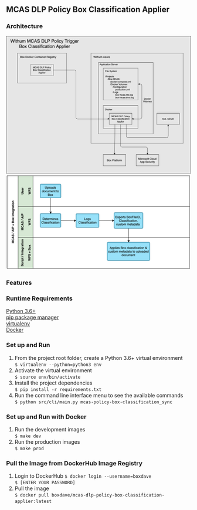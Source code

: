 ## MCAS DLP Policy Box Classification Applier 
### Architecture
![diagram](docs/MCAS_DLP_Policy_Box_Classification_Applier.png)  
![diagram](docs/Box_MCAS.png) 
### Features   
### Runtime Requirements  
[Python 3.6+](https://www.python.org/downloads/)  
[pip package manager](https://pip.pypa.io/en/stable/installing/)  
[virtualenv](https://virtualenv.pypa.io/en/latest/)  
[Docker](https://www.docker.com/)  
### Set up and Run  
1. From the project root folder, create a Python 3.6+ virtual environment  
`$ virtualenv --python=python3 env`  
2. Activate the virtual environment  
`$ source env/bin/activate`  
3. Install the project dependencies  
`$ pip install -r requirements.txt`  
4. Run the command line interface menu to see the available commands  
`$ python src/cli/main.py mcas-policy-box-classification_sync` 
### Set up and Run with Docker  
1. Run the development images  
`$ make dev`  
2. Run the production images  
`$ make prod`
### Pull the Image from DockerHub Image Registry
1. Login to DockerHub
`$ docker login --username=boxdave`  
`$ [ENTER YOUR PASSWORD]`  
2. Pull the image  
`$ docker pull boxdave/mcas-dlp-policy-box-classification-applier:latest`  